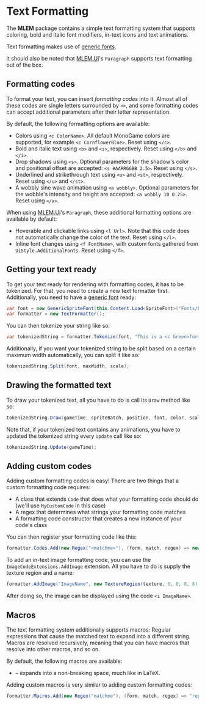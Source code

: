 # Text Formatting

The **MLEM** package contains a simple text formatting system that supports coloring, bold and italic font modifiers, in-text icons and text animations.

Text formatting makes use of [generic fonts](font_extensions.md).

It should also be noted that [MLEM.Ui](ui.md)'s `Paragraph` supports text formatting out of the box.

## Formatting codes
To format your text, you can insert *formatting codes* into it. Almost all of these codes are single letters surrounded by `<>`, and some formatting codes can accept additional parameters after their letter representation.

By default, the following formatting options are available:
- Colors using `<c ColorName>`. All default MonoGame colors are supported, for example `<c CornflowerBlue>`. Reset using `</c>`.
- Bold and italic text using `<b>` and `<i>`, respectively. Reset using `</b>` and `</i>`.
- Drop shadows using `<s>`. Optional parameters for the shadow's color and positional offset are accepted: `<s #AARRGGBB 2.5>`. Reset using `</s>`.
- Underlined and strikethrough text using `<u>` and `<st>`, respectively. Reset using `</u>` and `</st>`.
- A wobbly sine wave animation using `<a wobbly>`. Optional parameters for the wobble's intensity and height are accepted: `<a wobbly 10 0.25>`. Reset using `</a>`.

When using [MLEM.Ui](ui.md)'s `Paragraph`, these additional formatting options are available by default:
- Hoverable and clickable links using `<l Url>`. Note that this code does not automatically change the color of the text. Reset using `</l>`.
- Inline font changes using `<f FontName>`, with custom fonts gathered from `UiStyle.AdditionalFonts`. Reset using `</f>`.

## Getting your text ready
To get your text ready for rendering with formatting codes, it has to be tokenized. For that, you need to create a new text formatter first. Additionally, you need to have a [generic font](font_extensions.md) ready:
```cs
var font = new GenericSpriteFont(this.Content.Load<SpriteFont>("Fonts/ExampleFont"));
var formatter = new TextFormatter();
```
You can then tokenize your string like so:
```cs
var tokenizedString = formatter.Tokenize(font, "This is a <c Green>formatted</c> string!");
```
Additionally, if you want your tokenized string to be split based on a certain maximum width automatically, you can split it like so:
```cs
tokenizedString.Split(font, maxWidth, scale);
``` 
## Drawing the formatted text
To draw your tokenized text, all you have to do is call its `Draw` method like so:
```cs
tokenizedString.Draw(gameTime, spriteBatch, position, font, color, scale, depth); 
```
Note that, if your tokenized text contains any animations, you have to updated the tokenized string every `Update` call like so:
```cs
tokenizedString.Update(gameTime);
``` 
## Adding custom codes
Adding custom formatting codes is easy! There are two things that a custom formatting code requires:
- A class that extends `Code` that does what your formatting code should do (we'll use `MyCustomCode` in this case)
- A regex that determines what strings your formatting code matches
- A formatting code constructor that creates a new instance of your code's class

You can then register your formatting code like this:
```cs
formatter.Codes.Add(new Regex("<matchme>"), (form, match, regex) => new MyCustomCode(match, regex));
```

To add an in-text image formatting code, you can use the `ImageCodeExtensions.AddImage` extension. All you have to do is supply the texture region and a name:
```cs
formatter.AddImage("ImageName", new TextureRegion(texture, 0, 0, 8, 8));
```
After doing so, the image can be displayed using the code `<i ImageName>`.

## Macros
The text formatting system additionally supports macros: Regular expressions that cause the matched text to expand into a different string. Macros are resolved recursively, meaning that you can have macros that resolve into other macros, and so on.

By default, the following macros are available:
- `~` expands into a non-breaking space, much like in LaTeX.

Adding custom macros is very similar to adding custom formatting codes:
```cs
formatter.Macros.Add(new Regex("matchme"), (form, match, regex) => "replacement string");
```